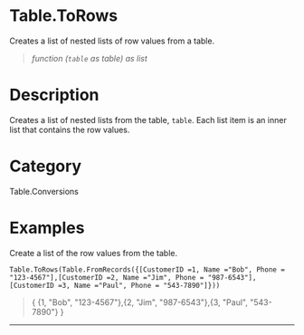 # Table.ToRows
Creates a list of nested lists of row values from a table.
> _function (<code>table</code> as table) as list_

# Description 
Creates a list of nested lists from the table, <code>table</code>.  Each list item is an inner list that contains the row values.
# Category 
Table.Conversions
# Examples 
Create a list of the row values from the table.
```
Table.ToRows(Table.FromRecords({[CustomerID =1, Name ="Bob", Phone = "123-4567"],[CustomerID =2, Name ="Jim", Phone = "987-6543"],[CustomerID =3, Name ="Paul", Phone = "543-7890"]}))
```
> { {1, "Bob", "123-4567"},{2, "Jim", "987-6543"},{3,  "Paul", "543-7890"} }
***
